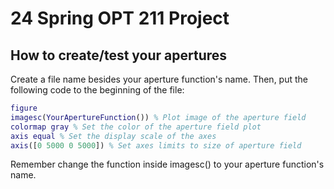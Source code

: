 # 24 Spring OPT 211 Project

## How to create/test your apertures

Create a file name besides your aperture function's name. Then, put the following code to the beginning of the file:

``` matlab
figure
imagesc(YourApertureFunction()) % Plot image of the aperture field
colormap gray % Set the color of the aperture field plot
axis equal % Set the display scale of the axes
axis([0 5000 0 5000]) % Set axes limits to size of aperture field
```

Remember change the function inside imagesc() to your aperture function's name.
